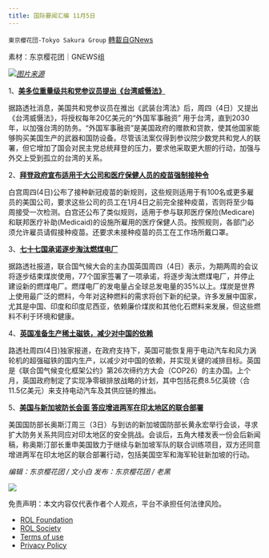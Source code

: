 ```yaml
---
title: 国际要闻汇编 11月5日
---
```

`東京櫻花団-Tokyo Sakura Group` [轉載自GNews](https://gnews.org/zh-hans/1640502/)

素材：东京樱花团｜GNEWS组

![](https://assets.gnews.org/wp-content/uploads/2021/11/国际要闻汇编-11月5日.png)[*图片来源*](https://gdb.voanews.com/3a75a699-14fe-4b02-a377-67f06f0742dc_cx0_cy4_cw0_w1597_n_r1_st.jpg)

1、[**美多位重量级共和党参议员提出《台湾威慑法》**](https://www.voachinese.com/a/US-senate-taiwan-bill-20211104/6300521.html)

据路透社消息，美国共和党参议员在推出《武装台湾法》后，周四（4日）又提出《台湾威慑法》，将授权每年20亿美元的“外国军事融资” 用于台湾，直到2030年，以加强台湾的防务。“外国军事融资”是美国政府的赠款和贷款，使其他国家能够购买美国生产的武器和国防设备。尽管该法案仅得到参议院少数党共和党人的联署，但它增加了国会对民主党总统拜登的压力，要求他采取更大胆的行动，加强与外交上受到孤立的台湾的关系。

2、[**拜登政府宣布适用于大公司和医疗保健人员的疫苗强制接种令**](https://www.voachinese.com/a/biden-administration-issues-covid-vaccine-mandate-for-large-companies-health-care-workers-20211104/6300310.html)

白宫周四(4日)公布了接种新冠疫苗的新规则，这些规则适用于有100名或更多雇员的美国公司，要求这些公司的员工在1月4日之前完全接种疫苗，否则将至少每周接受一次检测。白宫还公布了类似规则，适用于参与联邦医疗保险(Medicare)和联邦医疗补助(Medicaid)的设施所雇用的医疗保健人员。按照规则，各部门必须允许雇员请假接种疫苗。还要求未接种疫苗的员工在工作场所戴口罩。

3、[**七十七国承诺逐步淘汰燃煤电厂**](https://www.voachinese.com/a/Britain-Urges-to-End-Era-of-Coal-20211104/6300155.html)

据路透社报道，联合国气候大会的主办国英国周四（4日）表示，为期两周的会议将逐步结束煤炭使用，77个国家签署了一项承诺，将逐步淘汰燃煤电厂，并停止建设新的燃煤电厂。燃煤电厂的发电量占全球总发电量的35%以上。煤炭是世界上使用最广泛的燃料，今年对这种燃料的需求将创下新的纪录。许多发展中国家，尤其是中国、印度和印度尼西亚，依赖廉价煤炭和其他化石燃料来发展，但这些燃料不利于环境和健康。

4、[**英国准备生产稀土磁铁，减少对中国的依赖**](https://www.voachinese.com/a/us-china-rare-earth-magnet-20211104/6300349.html)

路透社周四(4日)独家报道，在政府支持下，英国可能恢复用于电动汽车和风力涡轮机的超强磁铁的国内生产，以减少对中国的依赖，并实现关键的减排目标。英国是《联合国气候变化框架公约》第26次缔约方大会（COP26）的主办国。上个月，英国政府制定了实现净零碳排放战略的计划，其中包括花费8.5亿英镑（合11.5亿美元）来支持电动汽车及其供应链的推出。

5、[**美国与新加坡防长会面 答应增进两军在印太地区的联合部署**](https://www.aboluowang.com/2021/1105/1668042.html)

美国国防部长奥斯汀周三（3日）与到访的新加坡国防部长黄永宏举行会谈，寻求扩大防务关系共同应对印太地区的安全挑战。会谈后，五角大楼发表一份会后新闻稿，称奥斯汀部长重申美国致力于继续与新加坡军队的联合训练项目，双方还同意增进两军在印太地区的联合部署行动，包括美国空军和海军轮驻新加坡的行动。

*编辑：东京樱花团 / 文小白
发布：东京樱花团 / 老黑*

![](https://assets.gnews.org/wp-content/uploads/2021/11/二维码.png)

 

免责声明：本文内容仅代表作者个人观点，平台不承担任何法律风险。

- [ROL Foundation](https://rolfoundation.org/)
- [ROL Society](https://rolsociety.org/)
- [Terms of use](https://gnews.org/terms-of-use-3/)
- [Privacy Policy](https://gnews.org/privacy-policy/)
